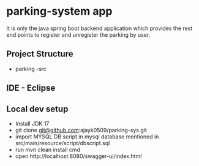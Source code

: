 # parking-system app
It is only the java spring boot backend application which provides the rest end points to register and unregister the parking by user.

## Project Structure
  - parking
      -src
## IDE - Eclipse

## Local dev setup
  - Install JDK 17
  - git clone git@github.com:ajayk0509/parking-sys.git
  - import MYSQL DB script in mysql database mentioned in src/main/resource/script/dbscript.sql
  - run mvn clean install cmd
  - open http://localhost:8080/swagger-ui/index.html
